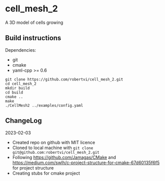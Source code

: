 # cell_mesh_2
A 3D model of cells growing

## Build instructions
Dependencies:
- git
- cmake
- yaml-cpp >= 0.6

```
git clone https://github.com/robertvi/cell_mesh_2.git
cd cell_mesh_2
mkdir build
cd build
cmake ..
make
./CellMesh2 ../examples/config.yaml
```

## ChangeLog
2023-02-03
- Created repo on github with MIT licence
- Cloned to local machine with `git clone git@github.com:robertvi/cell_mesh_2.git`
- Following https://github.com/Jamagas/CMake and https://medium.com/swlh/c-project-structure-for-cmake-67d60135f6f5 for project structure
- Creating stubs for cmake project

